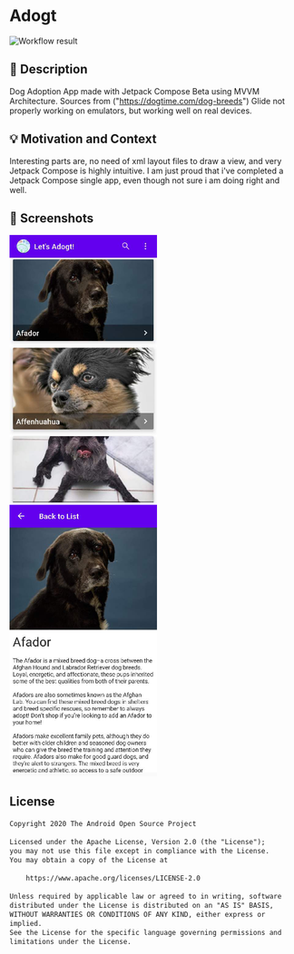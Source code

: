 # Adogt

<!--- Replace <OWNER> with your Github Username and <REPOSITORY> with the name of your repository. -->
<!--- You can find both of these in the url bar when you open your repository in github. -->
![Workflow result](https://github.com/DJDrama/Adogt/workflows/Check/badge.svg)


## :scroll: Description
<!--- Describe your app in one or two sentences -->
Dog Adoption App made with Jetpack Compose Beta using MVVM Architecture.
Sources from ("https://dogtime.com/dog-breeds")
Glide not properly working on emulators, but working well on real devices.


## :bulb: Motivation and Context
<!--- Optionally point readers to interesting parts of your submission. -->
<!--- What are you especially proud of? -->
Interesting parts are, no need of xml layout files to draw a view, and very Jetpack Compose is highly intuitive.
I am just proud that i've completed a Jetpack Compose single app, even though not sure i am doing right and well.


## :camera_flash: Screenshots
<!-- You can add more screenshots here if you like -->
<img src="/results/screenshot_1.png" width="260">&emsp;<img src="/results/screenshot_2.png" width="260">

## License
```
Copyright 2020 The Android Open Source Project

Licensed under the Apache License, Version 2.0 (the "License");
you may not use this file except in compliance with the License.
You may obtain a copy of the License at

    https://www.apache.org/licenses/LICENSE-2.0

Unless required by applicable law or agreed to in writing, software
distributed under the License is distributed on an "AS IS" BASIS,
WITHOUT WARRANTIES OR CONDITIONS OF ANY KIND, either express or implied.
See the License for the specific language governing permissions and
limitations under the License.
```
